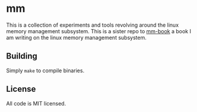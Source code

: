 # mm

This is a collection of experiments and tools revolving around the linux memory
management subsystem. This is a sister repo to
[mm-book](https://github.com/lorenzo-stoakes/mm-book) a book I am writing on the
linux memory management subsystem.

## Building

Simply `make` to compile binaries.

## License

All code is MIT licensed.
